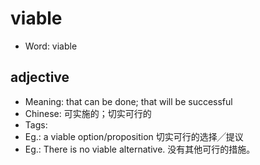 # viable

- Word: viable

## adjective

- Meaning: that can be done; that will be successful
- Chinese: 可实施的；切实可行的
- Tags: 
- Eg.: a viable option/proposition 切实可行的选择╱提议
- Eg.: There is no viable alternative. 没有其他可行的措施。

